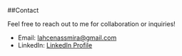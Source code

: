##Contact

Feel free to reach out to me for collaboration or inquiries!

- Email: [lahcenassmira@gmail.com](mailto:lahcenassmira@gmail.com)
- LinkedIn: [LinkedIn Profile](https://www.linkedin.com/in/lahcen-assmira-a6b583225/)
